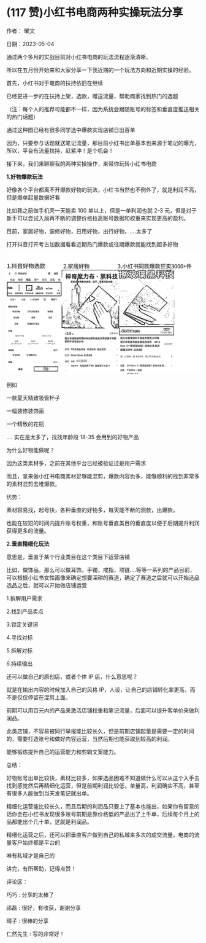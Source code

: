 
# (117 赞)小红书电商两种实操玩法分享

作者：  曜文

日期：2023-05-04

通过两个多月的实战目前对小红书电商的玩法流程逐渐清晰、

所以在五月份开始来和大家分享一下我近期的一个玩法方向和近期实操的经验。

首先，小红书对于电商的扶持依旧在继续

已经更进一步的在扶持上架，选款，赠送流量，帮助商家找到热门的选题

（注：每个人的推荐可能都不一样，因为系统会跟随账号的标签和垂直度推送相关的热门话题）

通过这种图已经有很多同学选中爆款实现店铺日出百单

因为，只要参与话题就送笔记流量，那目前小红书出单基本也来源于笔记的曝光，所以，平台有流量扶持，赶紧冲！是个机会！

接下来，我们来聊聊我的两种实操操作，来带你玩转小红书电商

**1.好物爆款玩法**

好像各个平台都离不开爆款好物的玩法，小红书当然也不例外了，就是利润不高，但是爆单起量数据好看

比如我之前做手机壳一天能卖 100 单以上，但是一单利润也就 2-3 元，但是对于新手可以尝试入局再不断的调整价格拉高账号数据和权重来实现更高的盈利。

目前，家居好物，装修好物，日用好物，出行好物，....太多了

打开抖音打开考古加数据看看近期热门爆款或往期爆款就能找到超多好物

![](img/xhs-dianshang_427.png)

例如

一款夏天精致吸管杯子

一幅装修装饰画

一个精致的花瓶

.... 实在是太多了，找找年龄段 18-35 会用到的好物产品

为什么好物能做呢？

因为这类素材多，之前在其他平台已经被验证过是用户需求

而且，拿来做小红书电商素材足够能混剪，爆款内容也多，能够顺利的找到非常多的素材混剪去堆爆款。

优势：

素材容易找，起号快，各种垂直的好物多，每天能不断的测款，出爆款。

也能在较短的时间内提升账号权重，和账号垂直类目的垂直度以便于后期提升利润获得更多的流量。

**2.垂直精细化玩法**

意思是，垂直于某个行业类目在这个类目下运营店铺

比如，做饰品，那么可以做耳饰，手镯，戒指，项链....等等一系列的产品目前，可以根据小红书女性画像来确定想要深耕的赛道，确定了赛道之后就可以开始选品选品之后，就可以开始做店铺运营

1.拆解用户需求

2.找到产品卖点

3.锁定关键词

4.寻找对标

5.拆解对标

6.持续输出

还可以做自己的原创店，或者个体 IP 店，什么意思呢？

就是在输出内容的时候加入自己的风格 IP，人设，让自己的店铺转化率更高，而不是仅仅停留在混剪上面。

前期可以用百元内的产品来激活店铺权重和笔记流量，后面可以提升客单价来做利润品。

此类店铺，不容易被同行举报能比较长久，但是前期店铺起量是需要一定的时间的，需要打造账号和做好内容运营，当然后期也能获取到较高的利润。

能够锻炼提升自己的运营能力和剪辑文案能力。

总结：

好物账号出单比较快，素材比较多，如果选品困难不知道做什么可以从这个入手去找到感觉然后再精细化运营，但是前期利润比较低，单量高，利润确实不高，甚至有很多人能做到当天发笔记就出单。

精细化运营能比较长久，而且后期的利润品只要上了基本也能出，如果你有留意的话你会在小红书发现很多账号前期是靠价格低的产品出了上千单，后续每个月上的品都能出个几十单，这就是利润品。

精细化运营之后，还可以把垂直客户做到自己的私域来多次的成交流量，电商的流量客户始终都是平台的

唯有私域才是自己的

讲完，有所帮助，记得点赞！

评论区：

巧巧 : 分享的太棒了

祁磊 : 很好，有收获，谢谢分享

晴子 : 很棒的分享

仁然先生 : 写的非常好！
